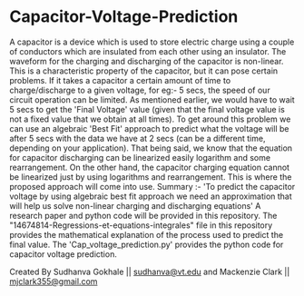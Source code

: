 # Capacitor-Voltage-Prediction
A capacitor is a device which is used to store electric charge using a couple of conductors which are insulated from each other using an insulator. The waveform for the charging and discharging of the capacitor is non-linear. This is a characteristic property of the capacitor, but it can pose certain problems. If it takes a capacitor a certain amount of time to charge/discharge to a given voltage, for eg:- 5 secs, the speed of our circuit operation can be limited. As mentioned earlier, we would have to wait 5 secs to get the 'Final Voltage' value (given that the final voltage value is not a fixed value that we obtain at all times). To get around this problem we can use an algebraic 'Best Fit' approach to predict what the voltage will be after 5 secs with the data we have at 2 secs (can be a different time, depending on your application).
That being said, we know that the equation for capacitor discharging can be linearized easily logarithm and some rearrangement. On the other hand, the capacitor charging equation cannot be linearized just by using logarithms and rearrangement. This is where the proposed approach will come into use.
Summary :- 'To predict the capacitor voltage by using algebraic best fit approach we need an approximation that will help us solve non-linear charging and discharging equations'
A research paper and python code will be provided in this repository.
The "14674814-Regressions-et-equations-integrales" file in this repository provides the mathematical explanation of the process used to predict the final value.
The 'Cap_voltage_prediction.py' provides the python code for capacitor voltage prediction.

Created By Sudhanva Gokhale || sudhanva@vt.edu
       and Mackenzie Clark  || mjclark355@gmail.com 

